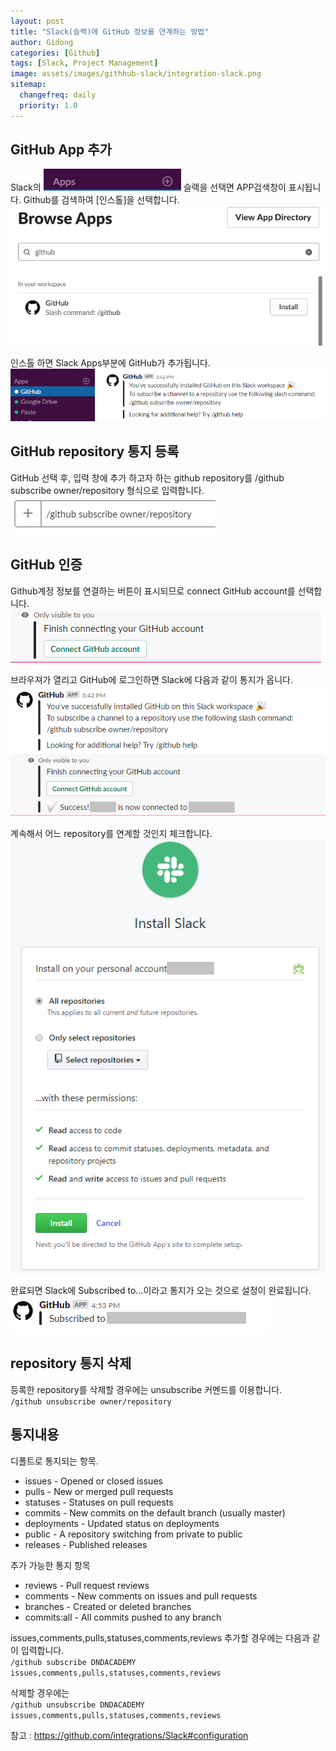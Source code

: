```yaml
---
layout: post
title: "Slack(슬랙)에 GitHub 정보를 연계하는 방법"
author: Gidong
categories: [Github]
tags: [Slack, Project Management]
image: assets/images/githhub-slack/integration-slack.png
sitemap:
  changefreq: daily
  priority: 1.0
---
```


## GitHub App 추가

Slack의 ![/assets/images/githhub-slack/20190307_1.png](/assets/images/githhub-slack/20190307_1.png) 슬랙을 선택면 APP검색창이 표시됩니다.
Github를 검색하여 [인스톨]을 선택합니다.
![/assets/images/githhub-slack/20190307_2.png](/assets/images/githhub-slack/20190307_2.png)

인스톨 하면 Slack Apps부분에 GitHub가 추가됩니다.
![/assets/images/githhub-slack/20190307_3.png](/assets/images/githhub-slack/20190307_3.png)

## GitHub repository 통지 등록

GitHub 선택 후, 입력 창에 추가 하고자 하는 github repository를 /github subscribe owner/repository 형식으로 입력합니다.
![/assets/images/githhub-slack/20190307_4.png](/assets/images/githhub-slack/20190307_4.png)

## GitHub 인증

Github계정 정보를 연결하는 버튼이 표시되므로 connect GitHub account를 선택합니다. ![/assets/images/githhub-slack/20190307_5.png](/assets/images/githhub-slack/20190307_5.png)

브라우져가 열리고 GitHub에 로그인하면 Slack에 다음과 같이 통지가 옵니다. ![/assets/images/githhub-slack/20190307_6.png](/assets/images/githhub-slack/20190307_6.png)

계속해서 어느 repository를 연계할 것인지 체크합니다.
![/assets/images/githhub-slack/20190307_7.png](/assets/images/githhub-slack/20190307_7.png)

완료되면 Slack에 Subscribed to...이라고 통지가 오는 것으로 설정이 완료됩니다.
![/assets/images/githhub-slack/20190307_8.png](/assets/images/githhub-slack/20190307_8.png)

## repository 통지 삭제

등록한 repository를 삭제할 경우에는 unsubscribe 커멘드를 이용합니다.  
`/github unsubscribe owner/repository`

## 통지내용

디폴트로 통지되는 항목.

- issues - Opened or closed issues
- pulls - New or merged pull requests
- statuses - Statuses on pull requests
- commits - New commits on the default branch (usually master)
- deployments - Updated status on deployments
- public - A repository switching from private to public
- releases - Published releases

추가 가능한 통지 항목

- reviews - Pull request reviews
- comments - New comments on issues and pull requests
- branches - Created or deleted branches
- commits:all - All commits pushed to any branch

issues,comments,pulls,statuses,comments,reviews 추가할 경우에는 다음과 같이 입력합니다.  
`/github subscribe DNDACADEMY issues,comments,pulls,statuses,comments,reviews`

삭제할 경우에는  
`/github unsubscribe DNDACADEMY issues,comments,pulls,statuses,comments,reviews`

참고 : https://github.com/integrations/Slack#configuration
